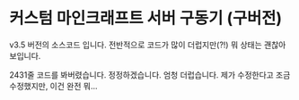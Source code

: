 # 커스텀 마인크래프트 서버 구동기 (구버전)
v3.5 버전의 소스코드 입니다.
전반적으로 코드가 많이 더럽지만(?!) 뭐 상태는 괜찮아보입니다.

2431줄 코드를 봐버렸습니다. 정정하겠습니다.
엄청 더럽습니다.
제가 수정한다고 조금 수정했지만, 이건 완전 뭐...
